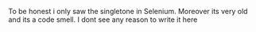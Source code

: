 To be honest i only saw the singletone in Selenium.
Moreover its very old and its a code smell.
I dont see any reason to write it here
